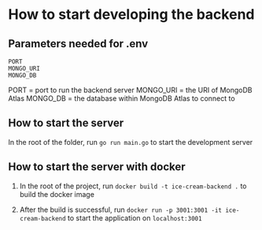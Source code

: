 # How to start developing the backend

## Parameters needed for .env

```
PORT
MONGO_URI
MONGO_DB
```

PORT = port to run the backend server
MONGO_URI = the URI of MongoDB Atlas
MONGO_DB = the database within MongoDB Atlas to connect to

## How to start the server

In the root of the folder, run `go run main.go` to start the development server

## How to start the server with docker

1. In the root of the project, run `docker build -t ice-cream-backend .` to build the docker image

2. After the build is successful, run `docker run -p 3001:3001 -it ice-cream-backend` to start the application on `localhost:3001`
